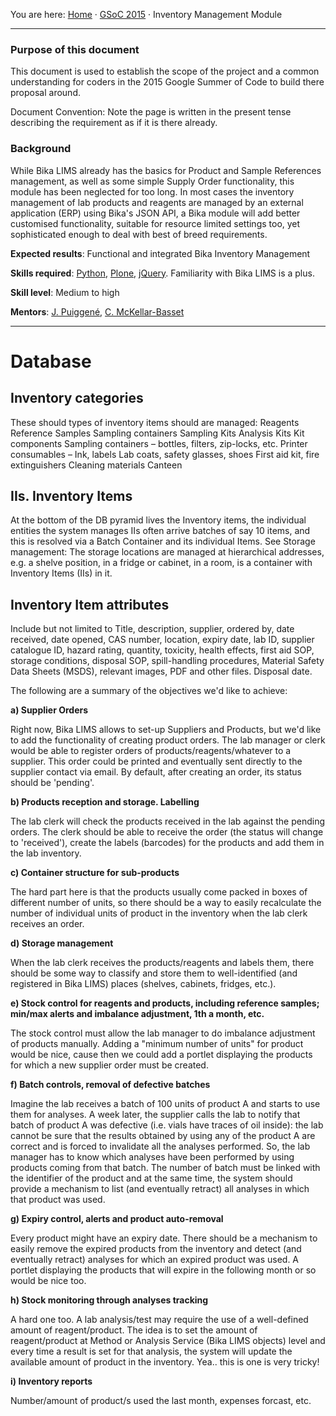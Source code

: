You are here: [Home](https://github.com/bikalabs/Bika-LIMS/wiki) · [GSoC 2015](https://github.com/bikalabs/Bika-LIMS/wiki/GSoC-2015) · Inventory Management Module
***

### Purpose of this document

This document is used to establish the scope of the project and a common understanding for coders in the 2015 Google Summer of Code to build there proposal around. 

Document Convention: Note the page is written in the present tense describing the requirement as if it is there already.

### Background
While Bika LIMS already has the basics for Product and Sample References management, as well as some simple Supply Order functionality, this module has been neglected for too long.
In most cases the inventory management of lab products and reagents are managed by an external application (ERP) using Bika's JSON API, a Bika module will add better customised functionality, suitable for resource limited settings too, yet sophisticated enough to deal with best of breed requirements.

**Expected results**: Functional and integrated Bika Inventory Management

**Skills required**: [Python](http://python.org), [Plone](http://plone.org), [jQuery](http://jquery.com). Familiarity with Bika LIMS is a plus.

**Skill level**: Medium to high

**Mentors**: [J. Puiggené](http://github.com/xispa), [C. McKellar-Basset](http://github.com/rockfruit)

***


# Database
## Inventory categories
These should types of  inventory items should are managed:
Reagents
Reference Samples
Sampling containers
Sampling Kits
Analysis Kits
Kit components
Sampling containers – bottles, filters, zip-locks, etc.
Printer consumables – Ink, labels
Lab coats, safety glasses, shoes
First aid kit,  fire extinguishers
Cleaning materials
Canteen
## IIs. Inventory Items
At the bottom of the DB pyramid lives the Inventory items, the individual entities the system manages 
IIs often arrive batches of say 10 items, and this is resolved via a Batch Container and its individual Items.
See Storage management: The storage locations are managed at hierarchical addresses, e.g. a shelve position, in a fridge or cabinet, in a room,  is a container with Inventory Items (IIs) in it.
## Inventory Item attributes
Include but not limited to
Title, description, supplier, ordered by, date received, date opened, CAS number, location, expiry date, lab ID, supplier catalogue  ID, hazard rating, quantity, toxicity, health effects, first aid SOP, storage conditions, disposal SOP, spill-handling procedures, Material Safety Data Sheets (MSDS), relevant images, PDF and other files. Disposal date.

The following are a summary of the objectives we'd like to achieve:

**a) Supplier Orders**

Right now, Bika LIMS allows to set-up Suppliers and Products, but we'd like to add the functionality of creating product orders. The lab manager or clerk would be able to register orders of products/reagents/whatever to a supplier. This order could be printed and eventually sent directly to the supplier contact via email. By default, after creating an order, its status should be 'pending'.

**b) Products reception and storage. Labelling**

The lab clerk will check the products received in the lab against the pending orders. The clerk should be able to receive the order (the status will change to 'received'), create the labels (barcodes) for the products and add them in the lab inventory. 

**c) Container structure for sub-products**

The hard part here is that the products usually come packed in boxes of different number of units, so there should be a way to easily recalculate the number of individual units of product in the inventory when the lab clerk receives an order.

**d) Storage management**

When the lab clerk receives the products/reagents and labels them, there should be some way to classify and store them to well-identified (and registered in Bika LIMS) places (shelves, cabinets, fridges, etc.).

**e) Stock control for reagents and products, including reference samples; min/max alerts and imbalance adjustment, 1th a month, etc.**

The stock control must allow the lab manager to do imbalance adjustment of products manually. Adding a "minimum number of units" for product would be nice, cause then we could add a portlet displaying the products for which a new supplier order must be created.

**f) Batch controls, removal of defective batches**

Imagine the lab receives a batch of 100 units of product A and starts to use them for analyses. A week later, the supplier calls the lab to notify that batch of product A was defective (i.e. vials have traces of oil inside): the lab cannot be sure that the results obtained by using any of the product A are correct and is forced to invalidate all the analyses performed. So, the lab manager has to know which analyses have been performed by using products coming from that batch. The number of batch must be linked with the identifier of the product and at the same time, the system should provide a mechanism to list (and eventually retract) all analyses in which that product was used.

**g) Expiry control, alerts and product auto-removal**

Every product might have an expiry date. There should be a mechanism to easily remove the expired products from the inventory and detect (and eventually retract) analyses for which an expired product was used. A portlet displaying the products that will expire in the following month or so would be nice too.

**h) Stock monitoring through analyses tracking**

A hard one too. A lab analysis/test may require the use of a well-defined amount of reagent/product. The idea is to set the amount of reagent/product at Method or Analysis Service (Bika LIMS objects) level and every time a result is set for that analysis, the system will update the available amount of product in the inventory. Yea.. this is one is very tricky!

**i) Inventory reports**

Number/amount of product/s used the last month, expenses forcast, etc.
